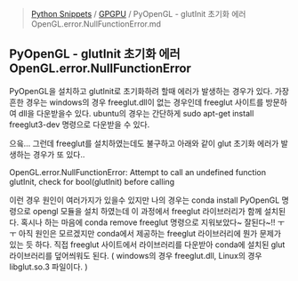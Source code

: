 > [Python Snippets](../README.md) / [GPGPU](README.md) / PyOpenGL - glutInit 초기화 에러 OpenGL.error.NullFunctionError.md
## PyOpenGL - glutInit 초기화 에러 OpenGL.error.NullFunctionError
PyOpenGL을 설치하고 glutInit로 초기화하려 할때 에러가 발생하는 경우가 있다.
가장 흔한 경우는 windows의 경우 freeglut.dll이 없는 경우인데 freeglut 사이트를 방문하여 dll을 다운받을수 있다.
ubuntu의 경우는 간단하게 sudo apt-get install freeglut3-dev 명령으로 다운받을 수 있다.

으읔... 그런데 freeglut를 설치하였는데도 불구하고 아래와 같이 glut 초기화 에러가 발생하는 경우가 또 있다..

OpenGL.error.NullFunctionError: Attempt to call an undefined function glutInit, check for bool(glutInit) before calling

이런 경우 원인이 여러가지가 있을수 있지만 나의 경우는 conda install PyOpenGL 명령으로 opengl 모듈을 설치 하였는데
이 과정에서 freeglut 라이브러리가 함께 설치된다. 혹시나 하는 마음에 conda remove freeglut 명령으로 지워보았다~ 잘된다~!! ㅜㅜ
아직 원인은 모르겠지만 conda에서 제공하는 freeglut 라이브러리에 뭔가 문제가 있는 듯 하다.
직접 freeglut 사이트에서 라이브러리를 다운받아 conda에 설치된 glut 라이브러리를 덮어씌워도 된다. ( windows의 경우 freeglut.dll, Linux의 경우 libglut.so.3 파일이다. )